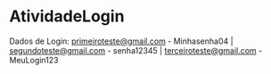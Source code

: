 # AtividadeLogin

Dados de Login:
primeiroteste@gmail.com - Minhasenha04 |
segundoteste@gmail.com - senha12345 |
terceiroteste@gmail.com - MeuLogin123
